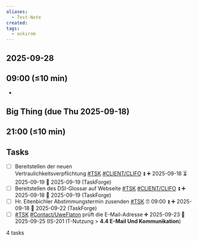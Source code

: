 ```yaml
---
aliases:
  - Test-Note
created:
tags:
  - askirom
---
```

## 2025-09-28
## 09:00 (≤10 min)
- 

## Big Thing (due Thu 2025-09-18)



## 21:00 (≤10 min)



## Tasks
- [ ] Bereitstellen der neuen Vertraulichkeitsverpflichtung [#TSK](app://obsidian.md/index.html#TSK) [#CLIENT/CLIFO](app://obsidian.md/index.html#CLIENT/CLIFO) ⏫ ➕ 2025-09-18 ⏳ 2025-09-19 📅 2025-09-19 (TaskForge)[](app://obsidian.md/index.html# "Edit task")
- [ ] Bereitstellen des DSI-Glossar auf Webseite [#TSK](app://obsidian.md/index.html#TSK) [#CLIENT/CLIFO](app://obsidian.md/index.html#CLIENT/CLIFO) ⏫ ➕ 2025-09-18 📅 2025-09-19 (TaskForge)[](app://obsidian.md/index.html# "Edit task")
- [ ] Hr. Eitenbichler Abstimmungstermin zusenden [#TSK](app://obsidian.md/index.html#TSK) ⏰ 09:00 ⏫ ➕ 2025-09-18 📅 2025-09-22 (TaskForge)[](app://obsidian.md/index.html# "Edit task")
- [ ] [#TSK](app://obsidian.md/index.html#TSK) [#Contact/UweFlaton](app://obsidian.md/index.html#Contact/UweFlaton) prüft die E-Mail-Adresse ➕ 2025-09-23 📅 2025-09-25 (IS-201 IT-Nutzung > **4.4 E-Mail Und Kommunikation**)[](app://obsidian.md/index.html# "Edit task")

4 tasks